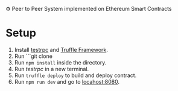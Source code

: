 
⚙️ Peer to Peer System implemented on Ethereum Smart Contracts

Setup
========
1. Install [testrpc]() and [Truffle Framework]().
2. Run ```git clone
3. Run ```npm install``` inside the directory.
4. Run _testrpc_ in a new terminal.
5. Run ```truffle deploy``` to build and deploy contract.
6. Run ```npm run dev``` and go to [locahost:8080](http://localhost:8080).

